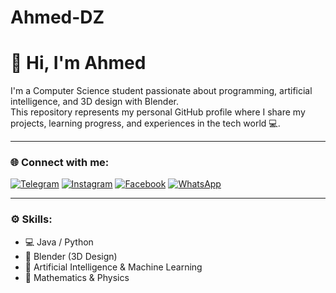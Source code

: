 # Ahmed-DZ
# 👋 Hi, I'm Ahmed

I'm a Computer Science student passionate about programming, artificial intelligence, and 3D design with Blender.  
This repository represents my personal GitHub profile where I share my projects, learning progress, and experiences in the tech world 💻.

---

### 🌐 Connect with me:

[![Telegram](https://img.shields.io/badge/Telegram-2CA5E0?logo=telegram&logoColor=white)](https://t.me/Ahmed-Lm)
[![Instagram](https://img.shields.io/badge/Instagram-E4405F?logo=instagram&logoColor=white)](https://instagram.com/_ahm.l)
[![Facebook](https://img.shields.io/badge/Facebook-1877F2?logo=facebook&logoColor=white)](https://facebook.com/Limam.DSN)
[![WhatsApp](https://img.shields.io/badge/WhatsApp-25D366?logo=whatsapp&logoColor=white)](https://wa.me/213794543156)

---

### ⚙️ Skills:
- 💻 Java / Python  
- 🎨 Blender (3D Design)  
- 🧠 Artificial Intelligence & Machine Learning  
- 🧮 Mathematics & Physics
